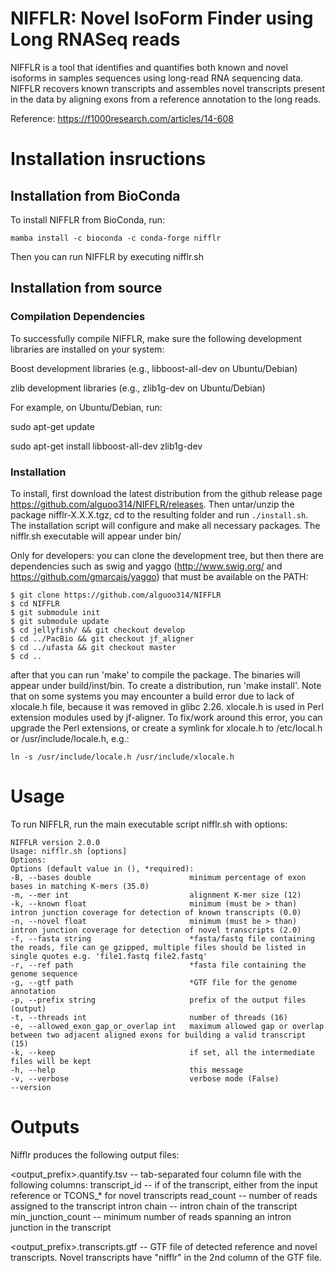 # NIFFLR: Novel IsoForm Finder using Long RNASeq reads

NIFFLR is a tool that identifies and quantifies both known and novel isoforms in samples sequences using long-read RNA sequencing data. NIFFLR recovers known transcripts and assembles novel transcripts present in the data by aligning exons from a reference annotation to the long reads. 

Reference: https://f1000research.com/articles/14-608

# Installation insructions

## Installation from BioConda
To install NIFFLR from BioConda, run:
```
mamba install -c bioconda -c conda-forge nifflr
```
Then you can run NIFFLR by executing nifflr.sh

## Installation from source
### Compilation Dependencies
To successfully compile NIFFLR, make sure the following development libraries are installed on your system:

Boost development libraries (e.g., libboost-all-dev on Ubuntu/Debian)

zlib development libraries (e.g., zlib1g-dev on Ubuntu/Debian)

For example, on Ubuntu/Debian, run:

sudo apt-get update

sudo apt-get install libboost-all-dev zlib1g-dev

### Installation
To install, first download the latest distribution from the github release page https://github.com/alguoo314/NIFFLR/releases. Then untar/unzip the package nifflr-X.X.X.tgz, cd to the resulting folder and run `./install.sh`.  The installation script will configure and make all necessary packages.  The nifflr.sh executable will appear under bin/

Only for developers:  you can clone the development tree, but then there are dependencies such as swig and yaggo (http://www.swig.org/ and https://github.com/gmarcais/yaggo) that must be available on the PATH:

```
$ git clone https://github.com/alguoo314/NIFFLR
$ cd NIFFLR
$ git submodule init
$ git submodule update
$ cd jellyfish/ && git checkout develop
$ cd ../PacBio && git checkout jf_aligner
$ cd ../ufasta && git checkout master
$ cd ..
```
after that you can run 'make' to compile the package.  The binaries will appear under build/inst/bin.  To create a distribution, run 'make install'.
Note that on some systems you may encounter a build error due to lack of xlocale.h file, because it was removed in glibc 2.26.  xlocale.h is used in Perl extension modules used by jf-aligner.  To fix/work around this error, you can upgrade the Perl extensions, or create a symlink for xlocale.h to /etc/local.h or /usr/include/locale.h, e.g.:
```
ln -s /usr/include/locale.h /usr/include/xlocale.h
```

# Usage
To run NIFFLR, run the main executable script nifflr.sh with options:
```
NIFFLR version 2.0.0
Usage: nifflr.sh [options]
Options:
Options (default value in (), *required):
-B, --bases double                      minimum percentage of exon bases in matching K-mers (35.0)
-m, --mer int                           alignment K-mer size (12)
-k, --known float                       minimum (must be > than) intron junction coverage for detection of known transcripts (0.0)
-n, --novel float                       minimum (must be > than) intron junction coverage for detection of novel transcripts (2.0)
-f, --fasta string                      *fasta/fastq file containing the reads, file can ge gzipped, multiple files should be listed in single quotes e.g. 'file1.fastq file2.fastq'
-r, --ref path                          *fasta file containing the genome sequence
-g, --gtf path                          *GTF file for the genome annotation
-p, --prefix string                     prefix of the output files (output)
-t, --threads int                       number of threads (16)
-e, --allowed_exon_gap_or_overlap int   maximum allowed gap or overlap between two adjacent aligned exons for building a valid transcript (15)
-k, --keep                              if set, all the intermediate files will be kept
-h, --help                              this message
-v, --verbose                           verbose mode (False)
--version  
```

# Outputs
Nifflr produces the following output files:

<output_prefix>.quantify.tsv -- tab-separated four column file with the following columns:
transcript_id -- if of the transcript, either from the input reference or TCONS_* for novel transcripts
read_count -- number of reads assigned to the transcript
intron chain -- intron chain of the transcript
min_junction_count -- minimum number of reads spanning an intron junction in the transcript

<output_prefix>.transcripts.gtf -- GTF file of detected reference and novel transcripts.  Novel transcripts have "nifflr" in the 2nd column of the GTF file.




